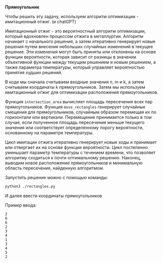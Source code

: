 **Прямоугольник**

Чтобы решить эту задачу, используем алгоритм оптимизации - имитационный отжиг. (и chatGPT)

Имитационный отжиг - это вероятностный алгоритм оптимизации, который вдохновлен процессом отжига в металлургии.
Алгоритм начинает с начального решения, а затем итеративно генерирует новые решения путем внесения небольших случайных
изменений в текущее решение. Эти изменения могут быть приняты или отклонены на основе функции вероятности,
которая зависит от разницы в значении объективной функции между текущим решением и новым решением, а также
параметра температуры, который управляет вероятностью принятия худших решений.

В коде мы сначала считываем входные значения n, m и k, а затем считываем координаты k прямоугольников.
Затем мы используем имитационный отжиг для оптимизации расположения прямоугольников.

Функция `intersection_area` вычисляет площадь пересечения всех пар прямоугольников.
Функция `move_rectangles` генерирует случайные смещения для прямоугольников, случайным образом перемещая их по
горизонтали или вертикали. Перемещение принимается только в том случае, если полученное площадь пересечения
меньше текущего значения или соответствует определенному порогу вероятности, основанному на параметре температуры.

Цикл имитации отжига итеративно генерирует новые ходы и принимает или отвергает их на основе функции вероятности.
Цикл постепенно уменьшает параметр температуры с течением времени, что позволяет алгоритму сходиться к почти оптимальному
решению. Наконец, выводим новое расположение прямоугольников и минимальную область пересечения, найденную алгоритмом.

Запустить решение можно с помощью команды:
```bash
python3 ./rectangles.py
```
И далее ввести координаты прямоугольников

Пример ввода:
```text
2
6
6
2
3
4
1
3
4
5
2
```
